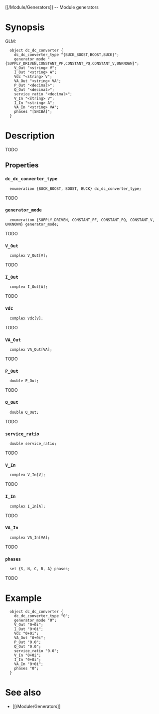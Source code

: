 [[/Module/Generators]] -- Module generators

# Synopsis
GLM:
~~~
  object dc_dc_converter {
    dc_dc_converter_type "{BUCK_BOOST,BOOST,BUCK}";
    generator_mode "{SUPPLY_DRIVEN,CONSTANT_PF,CONSTANT_PQ,CONSTANT_V,UNKNOWN}";
    V_Out "<string> V";
    I_Out "<string> A";
    Vdc "<string> V";
    VA_Out "<string> VA";
    P_Out "<decimal>";
    Q_Out "<decimal>";
    service_ratio "<decimal>";
    V_In "<string> V";
    I_In "<string> A";
    VA_In "<string> VA";
    phases "[SNCBA]";
  }
~~~

# Description

TODO

## Properties

### `dc_dc_converter_type`
~~~
  enumeration {BUCK_BOOST, BOOST, BUCK} dc_dc_converter_type;
~~~

TODO

### `generator_mode`
~~~
  enumeration {SUPPLY_DRIVEN, CONSTANT_PF, CONSTANT_PQ, CONSTANT_V, UNKNOWN} generator_mode;
~~~

TODO

### `V_Out`
~~~
  complex V_Out[V];
~~~

TODO

### `I_Out`
~~~
  complex I_Out[A];
~~~

TODO

### `Vdc`
~~~
  complex Vdc[V];
~~~

TODO

### `VA_Out`
~~~
  complex VA_Out[VA];
~~~

TODO

### `P_Out`
~~~
  double P_Out;
~~~

TODO

### `Q_Out`
~~~
  double Q_Out;
~~~

TODO

### `service_ratio`
~~~
  double service_ratio;
~~~

TODO

### `V_In`
~~~
  complex V_In[V];
~~~

TODO

### `I_In`
~~~
  complex I_In[A];
~~~

TODO

### `VA_In`
~~~
  complex VA_In[VA];
~~~

TODO

### `phases`
~~~
  set {S, N, C, B, A} phases;
~~~

TODO

# Example

~~~
  object dc_dc_converter {
    dc_dc_converter_type "0";
    generator_mode "0";
    V_Out "0+0i";
    I_Out "0+0i";
    Vdc "0+0i";
    VA_Out "0+0i";
    P_Out "0.0";
    Q_Out "0.0";
    service_ratio "0.0";
    V_In "0+0i";
    I_In "0+0i";
    VA_In "0+0i";
    phases "0";
  }
~~~

# See also
* [[/Module/Generators]]

